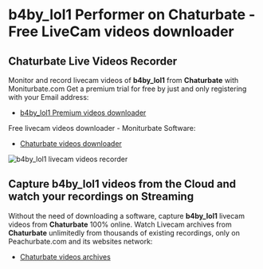 # b4by_lol1 Performer on Chaturbate - Free LiveCam videos downloader

## Chaturbate Live Videos Recorder

Monitor and record livecam videos of **b4by_lol1** from **Chaturbate** with Moniturbate.com
Get a premium trial for free by just and only registering with your Email address:
* [b4by_lol1 Premium videos downloader](https://moniturbate.com/request-demo-licence-key.html)

Free livecam videos downloader - Moniturbate Software:
* [Chaturbate videos downloader](https://moniturbate.com/moniturbate-download-software.html)

![b4by_lol1 livecam videos recorder](https://peachurnet.com/templates/moniturbate-software.png)


## Capture b4by_lol1 videos from the Cloud and watch your recordings on Streaming

Without the need of downloading a software, capture **b4by_lol1** livecam videos from **Chaturbate** 100% online.
Watch Livecam archives from **Chaturbate** unlimitedly from thousands of existing recordings, only on Peachurbate.com and its websites network:
* [Chaturbate videos archives](https://peachurnet.com/)